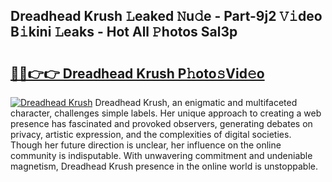 ## Dreadhead Krush 𝙻eaked 𝙽u𝚍e - Part-9j2 𝚅𝚒deo B𝚒kini 𝙻eaks - Hot All 𝙿hotos Sal3p

# <h2><a href="http://ld3qxmz.urlbe.top/?page=Dreadhead+Krush">🔗🔗👉👉 Dreadhead Krush P𝚑oto𝚜Vid𝚎o</a></h2>

[![Dreadhead Krush](https://i.imgur.com/eBuTRDB.gif)](http://ld3qxmz.urlbe.top/?page=Dreadhead+Krush)
Dreadhead Krush, an enigmatic and multifaceted character, challenges simple labels. Her unique approach to creating a web presence has fascinated and provoked observers, generating debates on privacy, artistic expression, and the complexities of digital societies. Though her future direction is unclear, her influence on the online community is indisputable. With unwavering commitment and undeniable magnetism, Dreadhead Krush presence in the online world is unstoppable.
